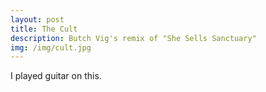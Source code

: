 ```yaml
---
layout: post
title: The Cult 
description: Butch Vig's remix of "She Sells Sanctuary"
img: /img/cult.jpg
---
```

I played guitar on this.